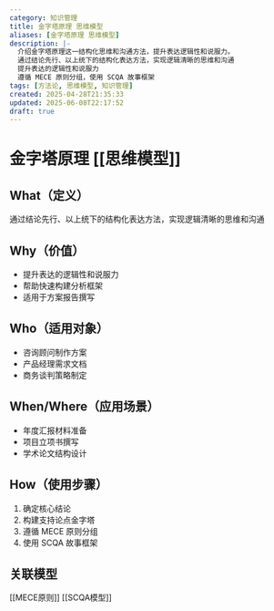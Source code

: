 ```yaml
---
category: 知识管理
title: 金字塔原理 思维模型
aliases: [金字塔原理 思维模型]
description: |-
  介绍金字塔原理这一结构化思维和沟通方法，提升表达逻辑性和说服力。
  通过结论先行、以上统下的结构化表达方法，实现逻辑清晰的思维和沟通
  提升表达的逻辑性和说服力
  遵循 MECE 原则分组，使用 SCQA 故事框架
tags: [方法论, 思维模型, 知识管理]
created: 2025-04-28T21:35:33
updated: 2025-06-08T22:17:52
draft: true
---
```


# 金字塔原理 [[思维模型]]

## What（定义）
通过结论先行、以上统下的结构化表达方法，实现逻辑清晰的思维和沟通

## Why（价值）
- 提升表达的逻辑性和说服力
- 帮助快速构建分析框架
- 适用于方案报告撰写

## Who（适用对象）
- 咨询顾问制作方案
- 产品经理需求文档
- 商务谈判策略制定

## When/Where（应用场景）
- 年度汇报材料准备
- 项目立项书撰写
- 学术论文结构设计

## How（使用步骤）
1. 确定核心结论
2. 构建支持论点金字塔
3. 遵循 MECE 原则分组
4. 使用 SCQA 故事框架

## 关联模型
[[MECE原则]] [[SCQA模型]]
